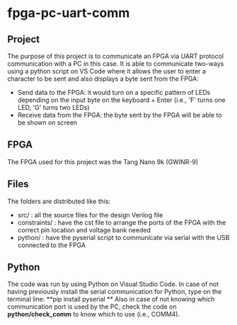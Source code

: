 # fpga-pc-uart-comm

## Project
The purpose of this project is to communicate an FPGA via UART protocol communication with a PC in this case. It is able to communicate two-ways using a python script on VS Code where it allows the user to enter a character to be sent and also displays a byte sent from the FPGA: 
* Send data to the FPGA: it would turn on a specific pattern of LEDs depending on the input byte on the keyboard + Enter (i.e., 'F' turns one LED, 'G' turns two LEDs)
* Receive data from the FPGA: the byte sent by the FPGA will be able to be shown on screen

## FPGA
The FPGA used for this project was the Tang Nano 9k (GWINR-9)

## Files
The folders are distributed like this:
* src/ : all the source files for the design Verilog file
* constraints/ : have the cst file to arrange the ports of the FPGA with the correct pin location and voltage bank needed
* python/ : have the pyserial script to communicate via serial with the USB connected to the FPGA

## Python
The code was run by using Python on Visual Studio Code. In case of not having previously install the serial communication for Python, type on the terminal line: **pip install pyserial **
Also in case of not knowing which communication port is used by the PC, check the code on **python/check_comm** to know which to use (i.e., COMM4). 
